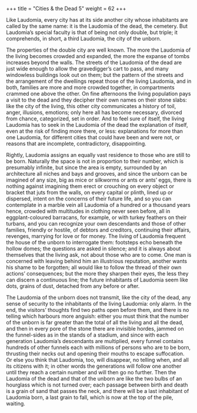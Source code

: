 +++
title = "Cities & the Dead 5"
weight = 62
+++

Like Laudomia, every city has at its side another city whose inhabitants are called by the same name: it is the Laudomia of the dead, the cemetery. But Laudomia’s special faculty is that of being not only double, but triple; it comprehends, in short, a third Laudomia, the city of the unborn.

The properties of the double city are well known. The more the Laudomia of the living becomes crowded and expanded, the more the expanse of tombs increases beyond the walls. The streets of the Laudomia of the dead are just wide enough to allow the gravedigger’s cart to pass, and many windowless buildings look out on them; but the pattern of the streets and the arrangement of the dwellings repeat those of the living Laudomia, and in both, families are more and more crowded together, in compartments crammed one above the other. On fine afternoons the living population pays a visit to the dead and they decipher their own names on their stone slabs: like the city of the living, this other city communicates a history of toil, anger, illusions, emotions; only here all has become necessary, divorced from chance, categorized, set in order. And to feel sure of itself, the living Laudomia has to seek in the Laudomia of the dead the explanation of itself, even at the risk of finding more there, or less: explanations for more than one Laudomia, for different cities that could have been and were not, or reasons that are incomplete, contradictory, disappointing.

Rightly, Laudomia assigns an equally vast residence to those who are still to be born. Naturally the space is not in proportion to their number, which is presumably infinite, but since the area is empty, surrounded by an architecture all niches and bays and grooves, and since the unborn can be imagined of any size, big as mice or silkworms or ants or ants’ eggs, there is nothing against imagining them erect or crouching on every object or bracket that juts from the walls, on every capital or plinth, lined up or dispersed, intent on the concerns of their future life, and so you can contemplate in a marble vein all Laudomia of a hundred or a thousand years hence, crowded with multitudes in clothing never seen before, all in eggplant-coloured barracans, for example, or with turkey feathers on their turbans, and you can recognize your own descendants and those of other families, friendly or hostile, of debtors and creditors, continuing their affairs, revenges, marrying for love or for money. The living of Laudomia frequent the house of the unborn to interrogate them: footsteps echo beneath the hollow domes; the questions are asked in silence; and it is always about themselves that the living ask, not about those who are to come. One man is concerned with leaving behind him an illustrious reputation, another wants his shame to be forgotten; all would like to follow the thread of their own actions’ consequences; but the more they sharpen their eyes, the less they can discern a continuous line; the future inhabitants of Laudomia seem like dots, grains of dust, detached from any before or after.

The Laudomia of the unborn does not transmit, like the city of the dead, any sense of security to the inhabitants of the living Laudomia: only alarm. In the end, the visitors’ thoughts find two paths open before them, and there is no telling which harbours more anguish: either you must think that the number of the unborn is far greater than the total of all the living and all the dead, and then in every pore of the stone there are invisible hordes, jammed on the funnel-sides as in the stands of a stadium, and since with each generation Laudomia’s descendants are multiplied, every funnel contains hundreds of other funnels each with millions of persons who are to be born, thrusting their necks out and opening their mouths to escape suffocation. Or else you think that Laudomia, too, will disappear, no telling when, and all its citizens with it; in other words the generations will follow one another until they reach a certain number and will then go no further. Then the Laudomia of the dead and that of the unborn are like the two bulbs of an hourglass which is not turned over; each passage between birth and death is a grain of sand that passes the neck, and there will be a last inhabitant of Laudomia born, a last grain to fall, which is now at the top of the pile, waiting.